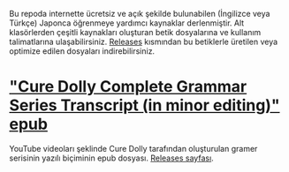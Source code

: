 Bu repoda internette ücretsiz ve açık şekilde bulunabilen (İngilizce veya Türkçe) Japonca öğrenmeye yardımcı kaynaklar derlenmiştir. Alt klasörlerden çeşitli kaynakları oluşturan betik dosyalarına ve kullanım talimatlarına ulaşabilirsiniz. [Releases](https://github.com/anezih/japonca-kaynaklar/releases) kısmından bu betiklerle üretilen veya optimize edilen dosyaları indirebilirsiniz.

# ["Cure Dolly Complete Grammar Series Transcript (in minor editing)" epub](/cure-dolly-epub-textbook-opt/)

YouTube videoları şeklinde Cure Dolly tarafından oluşturulan gramer serisinin yazılı biçiminin epub dosyası. [Releases sayfası](https://github.com/anezih/japonca-kaynaklar/releases/tag/cure-dolly-grammar-v1).